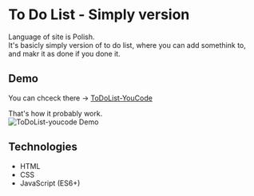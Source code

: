 # To Do List - Simply version

Language of site is Polish.<br>
It's basicly simply version of to do list, where you can add somethink to, and makr it as done if you done it.

## Demo

You can chceck there -> [ToDoList-YouCode](https://helkapl.github.io/ToDoList-YouCode/)

That's how it probably work.<br>
![ToDoList-youcode Demo](img/CPT2301252205-450x213.gif)

## Technologies
- HTML
- CSS
- JavaScript (ES6+)
